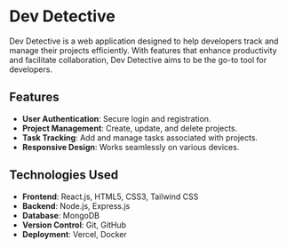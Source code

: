 # Dev Detective

Dev Detective is a web application designed to help developers track and manage their projects efficiently. With features that enhance productivity and facilitate collaboration, Dev Detective aims to be the go-to tool for developers.


## Features

- **User Authentication**: Secure login and registration.
- **Project Management**: Create, update, and delete projects.
- **Task Tracking**: Add and manage tasks associated with projects.
- **Responsive Design**: Works seamlessly on various devices.

## Technologies Used

- **Frontend**: React.js, HTML5, CSS3, Tailwind CSS
- **Backend**: Node.js, Express.js
- **Database**: MongoDB
- **Version Control**: Git, GitHub
- **Deployment**: Vercel, Docker

